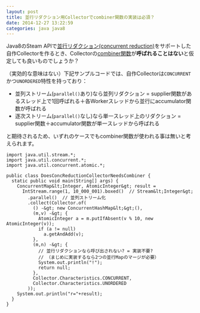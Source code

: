 ```yaml
---
layout: post
title: 並行リダクション用Collectorでcombiner関数の実装は必須？
date: 2014-12-27 13:22:59
categories: java java8
---
```

<p>Java8のSteam APIで<a href="http://docs.oracle.com/javase/jp/8/api/java/util/stream/package-summary.html#ConcurrentReduction" rel="nofollow">並行リダクション(concurrent reduction)</a>をサポートした自作Collectorを作るとき、Collectorの<a href="http://docs.oracle.com/javase/jp/8/api/java/util/stream/Collector.html#combiner--" rel="nofollow">combiner関数</a>が<strong>呼ばれることはない</strong>と仮定しても良いものでしょうか？</p>

<p>（実効的な意味はない）下記サンプルコードでは、自作Collectorは<code>CONCURRENT</code>かつ<code>UNORDERED</code>特性を持っており：</p>

<ul>
<li>並列ストリーム(<code>parallel()</code>あり)なら並列リダクション = supplier関数があるスレッド上で1回呼ばれる＋各Workerスレッドから並行にaccumulator関数が呼ばれる</li>
<li>逐次ストリーム(<code>parallel()</code>なし)なら単一スレッド上のリダクション = supplier関数＋accumulator関数が単一スレッドから呼ばれる</li>
</ul>

<p>と期待されるため、いずれのケースでもcombiner関数が使われる事は無いと考えられます。</p>

```
import java.util.stream.*;
import java.util.concurrent.*;
import java.util.concurrent.atomic.*;

public class DoesConcReductionCollectorNeedsCombiner {
  static public void main(String[] args) {
    ConcurrentMap&lt;Integer, AtomicInteger&gt; result =
      IntStream.range(1, 10_000_001).boxed()  // Stream&lt;Integer&gt;
        .parallel()  // 並列ストリーム化
        .collect(Collector.of(
          () -&gt; new ConcurrentHashMap&lt;&gt;(),
          (m,v) -&gt; {
            AtomicInteger a = m.putIfAbsent(v % 10, new AtomicInteger(v));
            if (a != null)
              a.getAndAdd(v);
          },
          (m,n) -&gt; {
            // 並行リダクションなら呼び出されない? = 実装不要?
            // （まじめに実装するなら2つの並行Mapのマージが必要）
            System.out.println("!");
            return null;
          },
          Collector.Characteristics.CONCURRENT,
          Collector.Characteristics.UNORDERED
        ));
    System.out.println("r="+result);
  }
}
```
